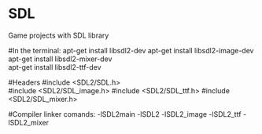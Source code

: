 # SDL
Game projects with SDL library

#In the terminal:
apt-get install libsdl2-dev
apt-get install libsdl2-image-dev  
apt-get install libsdl2-mixer-dev  
apt-get install libsdl2-ttf-dev  


#Headers
#include <SDL2/SDL.h>  
#include <SDL2/SDL_image.h>
#include <SDL2/SDL_ttf.h>
#include <SDL2/SDL_mixer.h>  

#Compiler linker comands:
-lSDL2main -lSDL2 
-lSDL2_image 
-lSDL2_ttf 
-lSDL2_mixer
